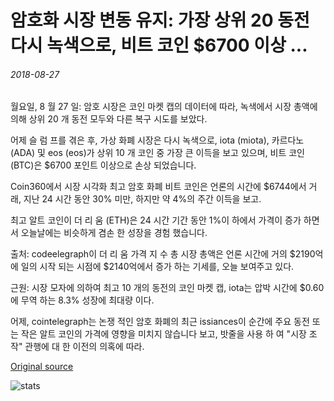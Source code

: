 # 암호화 시장 변동 유지: 가장 상위 20 동전 다시 녹색으로, 비트 코인 $6700 이상 ...

###### 2018-08-27

월요일, 8 월 27 일: 암호 시장은 코인 마켓 캡의 데이터에 따라, 녹색에서 시장 총액에 의해 상위 20 개 동전 모두와 다른 복구 시도를 보았다.

어제 슬 럼 프를 겪은 후, 가상 화폐 시장은 다시 녹색으로, iota (miota), 카르다노 (ADA) 및 eos (eos)가 상위 10 개 코인 중 가장 큰 이득을 보고 있으며, 비트 코인 (BTC)은 $6700 포인트 이상으로 손상 되었습니다.

Coin360에서 시장 시각화 최고 암호 화폐 비트 코인은 언론의 시간에 $6744에서 거래, 지난 24 시간 동안 30% 미만, 하지만 약 4%의 주간 이득을 보고.

최고 알트 코인이 더 리 움 (ETH)은 24 시간 기간 동안 1%이 하에서 가격이 증가 하면서 오늘날에는 비슷하게 겸손 한 성장을 경험 했습니다.

출처: codeelegraph이 더 리 움 가격 지 수 총 시장 총액은 언론 시간에 거의 $2190억에 일의 시작 되는 시점에 $2140억에서 증가 하는 기세를, 오늘 보여주고 있다.

근원: 시장 모자에 의하여 최고 10 개의 동전의 코인 마켓 캡, iota는 압박 시간에 $0.60에 무역 하는 8.3% 성장에 최대량 이다.

어제, cointelegraph는 논쟁 적인 암호 화폐의 최근 issiances이 순간에 주요 동전 또는 작은 알트 코인의 가격에 영향을 미치지 않습니다 보고, 밧줄을 사용 하 여 "시장 조작" 관행에 대 한 이전의 의혹에 따라.

[Original source](https://cointelegraph.com/news/crypto-markets-keep-fluctuating-most-top-20-coins-back-in-green-bitcoin-above-6-700)

![stats](https://c.statcounter.com/11760860/0/a89fa40b/1/ "stats")